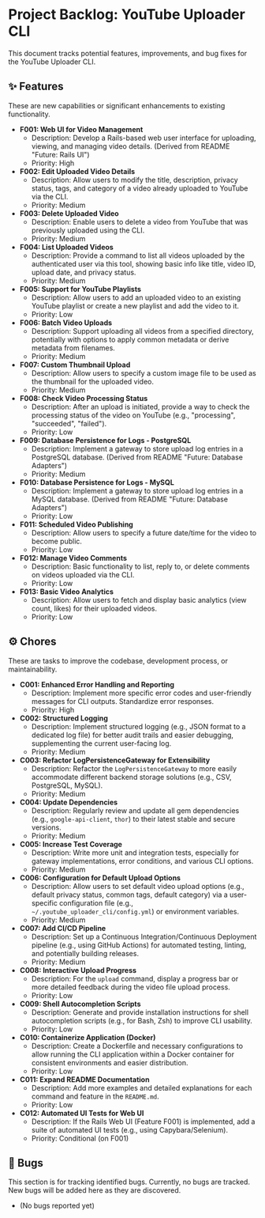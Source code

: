 # Project Backlog: YouTube Uploader CLI

This document tracks potential features, improvements, and bug fixes for the YouTube Uploader CLI.

## ✨ Features

These are new capabilities or significant enhancements to existing functionality.

*   **F001: Web UI for Video Management**
    *   Description: Develop a Rails-based web user interface for uploading, viewing, and managing video details. (Derived from README "Future: Rails UI")
    *   Priority: High
*   **F002: Edit Uploaded Video Details**
    *   Description: Allow users to modify the title, description, privacy status, tags, and category of a video already uploaded to YouTube via the CLI.
    *   Priority: Medium
*   **F003: Delete Uploaded Video**
    *   Description: Enable users to delete a video from YouTube that was previously uploaded using the CLI.
    *   Priority: Medium
*   **F004: List Uploaded Videos**
    *   Description: Provide a command to list all videos uploaded by the authenticated user via this tool, showing basic info like title, video ID, upload date, and privacy status.
    *   Priority: Medium
*   **F005: Support for YouTube Playlists**
    *   Description: Allow users to add an uploaded video to an existing YouTube playlist or create a new playlist and add the video to it.
    *   Priority: Low
*   **F006: Batch Video Uploads**
    *   Description: Support uploading all videos from a specified directory, potentially with options to apply common metadata or derive metadata from filenames.
    *   Priority: Medium
*   **F007: Custom Thumbnail Upload**
    *   Description: Allow users to specify a custom image file to be used as the thumbnail for the uploaded video.
    *   Priority: Medium
*   **F008: Check Video Processing Status**
    *   Description: After an upload is initiated, provide a way to check the processing status of the video on YouTube (e.g., "processing", "succeeded", "failed").
    *   Priority: Low
*   **F009: Database Persistence for Logs - PostgreSQL**
    *   Description: Implement a gateway to store upload log entries in a PostgreSQL database. (Derived from README "Future: Database Adapters")
    *   Priority: Medium
*   **F010: Database Persistence for Logs - MySQL**
    *   Description: Implement a gateway to store upload log entries in a MySQL database. (Derived from README "Future: Database Adapters")
    *   Priority: Low
*   **F011: Scheduled Video Publishing**
    *   Description: Allow users to specify a future date/time for the video to become public.
    *   Priority: Low
*   **F012: Manage Video Comments**
    *   Description: Basic functionality to list, reply to, or delete comments on videos uploaded via the CLI.
    *   Priority: Low
*   **F013: Basic Video Analytics**
    *   Description: Allow users to fetch and display basic analytics (view count, likes) for their uploaded videos.
    *   Priority: Low

## ⚙️ Chores

These are tasks to improve the codebase, development process, or maintainability.

*   **C001: Enhanced Error Handling and Reporting**
    *   Description: Implement more specific error codes and user-friendly messages for CLI outputs. Standardize error responses.
    *   Priority: High
*   **C002: Structured Logging**
    *   Description: Implement structured logging (e.g., JSON format to a dedicated log file) for better audit trails and easier debugging, supplementing the current user-facing log.
    *   Priority: Medium
*   **C003: Refactor LogPersistenceGateway for Extensibility**
    *   Description: Refactor the `LogPersistenceGateway` to more easily accommodate different backend storage solutions (e.g., CSV, PostgreSQL, MySQL).
    *   Priority: Medium
*   **C004: Update Dependencies**
    *   Description: Regularly review and update all gem dependencies (e.g., `google-api-client`, `thor`) to their latest stable and secure versions.
    *   Priority: Medium
*   **C005: Increase Test Coverage**
    *   Description: Write more unit and integration tests, especially for gateway implementations, error conditions, and various CLI options.
    *   Priority: Medium
*   **C006: Configuration for Default Upload Options**
    *   Description: Allow users to set default video upload options (e.g., default privacy status, common tags, default category) via a user-specific configuration file (e.g., `~/.youtube_uploader_cli/config.yml`) or environment variables.
    *   Priority: Medium
*   **C007: Add CI/CD Pipeline**
    *   Description: Set up a Continuous Integration/Continuous Deployment pipeline (e.g., using GitHub Actions) for automated testing, linting, and potentially building releases.
    *   Priority: Medium
*   **C008: Interactive Upload Progress**
    *   Description: For the `upload` command, display a progress bar or more detailed feedback during the video file upload process.
    *   Priority: Low
*   **C009: Shell Autocompletion Scripts**
    *   Description: Generate and provide installation instructions for shell autocompletion scripts (e.g., for Bash, Zsh) to improve CLI usability.
    *   Priority: Low
*   **C010: Containerize Application (Docker)**
    *   Description: Create a Dockerfile and necessary configurations to allow running the CLI application within a Docker container for consistent environments and easier distribution.
    *   Priority: Low
*   **C011: Expand README Documentation**
    *   Description: Add more examples and detailed explanations for each command and feature in the `README.md`.
    *   Priority: Low
*   **C012: Automated UI Tests for Web UI**
    *   Description: If the Rails Web UI (Feature F001) is implemented, add a suite of automated UI tests (e.g., using Capybara/Selenium).
    *   Priority: Conditional (on F001)

## 🐞 Bugs

This section is for tracking identified bugs. Currently, no bugs are tracked. New bugs will be added here as they are discovered.

*   (No bugs reported yet)
